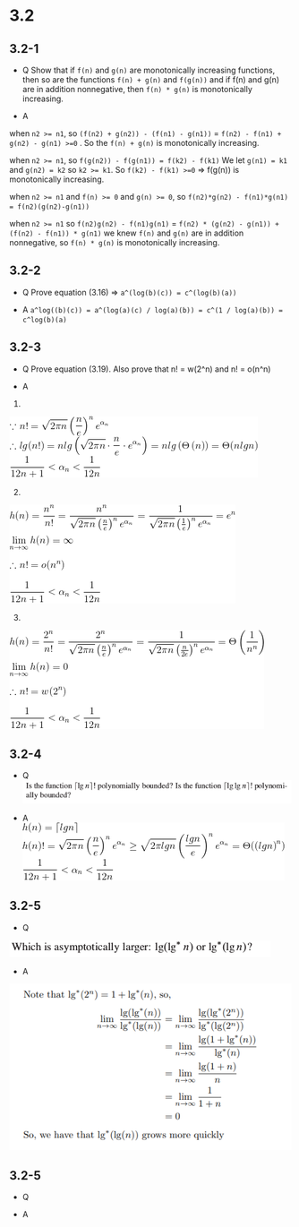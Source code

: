 # 3.2

## 3.2-1

*  Q
Show that if `f(n)` and `g(n)` are monotonically increasing functions, then so are
the functions `f(n) + g(n)` and `f(g(n))` and if f(n) and g(n) are in addition
nonnegative, then `f(n) * g(n)` is monotonically increasing.

*  A

when `n2 >= n1`, so `(f(n2) + g(n2)) - (f(n1) - g(n1))` = `f(n2) - f(n1) + g(n2) - g(n1) >=0` . So the `f(n) + g(n)` is monotonically increasing.

when `n2 >= n1`, so `f(g(n2)) - f(g(n1)) = f(k2) - f(k1)` We let `g(n1) = k1` and `g(n2) = k2` so  `k2 >= k1`. So `f(k2) - f(k1) >=0` => f(g(n)) is monotonically increasing.

when `n2 >= n1` and `f(n) >= 0` and `g(n) >= 0`, so `f(n2)*g(n2) - f(n1)*g(n1) = f(n2)(g(n2)-g(n1))`

when `n2 >= n1` so `f(n2)g(n2) - f(n1)g(n1)` = `f(n2) * (g(n2) - g(n1)) + (f(n2) - f(n1)) * g(n1)`
we knew `f(n)` and `g(n)` are in addition nonnegative, so `f(n) * g(n)` is monotonically increasing.

## 3.2-2

*  Q
Prove equation (3.16) => `a^(log(b)(c)) = c^(log(b)(a))`

*  A
`a^log((b)(c)) = a^(log(a)(c) / log(a)(b)) = c^(1 / log(a)(b)) = c^log(b)(a)`

## 3.2-3

*  Q
Prove equation (3.19). Also prove that n! = w(2^n) and n! = o(n^n)

*  A

1.

![](https://github.com/KnewHow/FPAlgorithms/blob/master/problem-solution/chapter03-growthOfFunction/img/3.2-3-1-a.gif?raw=true)

2.

![](https://github.com/KnewHow/FPAlgorithms/blob/master/problem-solution/chapter03-growthOfFunction/img/3.2-3-2-a.gif?raw=true)

3.

![](https://github.com/KnewHow/FPAlgorithms/blob/master/problem-solution/chapter03-growthOfFunction/img/3.2-3-3-a.gif?raw=true)

## 3.2-4

*  Q
 ![](https://github.com/KnewHow/FPAlgorithms/blob/master/problem-solution/chapter03-growthOfFunction/img/3.2-4-q.png?raw=true)

*  A
![](https://github.com/KnewHow/FPAlgorithms/blob/master/problem-solution/chapter03-growthOfFunction/img/3.2-4-a-1.gif?raw=true)

## 3.2-5

*  Q

![](https://github.com/KnewHow/FPAlgorithms/blob/master/problem-solution/chapter03-growthOfFunction/img/3.2-5-q.png?raw=true)

*  A

![](https://github.com/KnewHow/FPAlgorithms/blob/master/problem-solution/chapter03-growthOfFunction/img/3.2-5-a.png?raw=true)

## 3.2-5

*  Q

*  A
